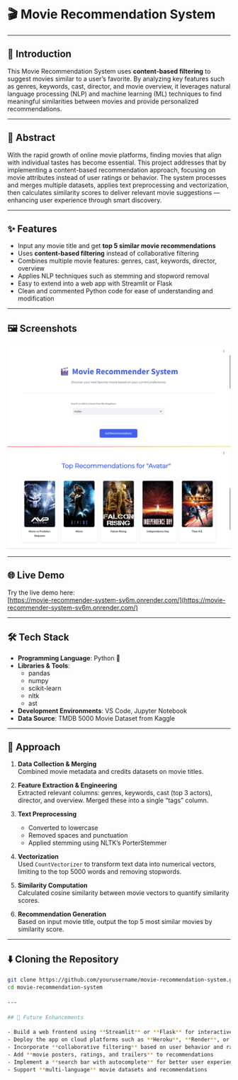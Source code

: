 # 🎬 Movie Recommendation System

---

## 📝 Introduction

This Movie Recommendation System uses **content-based filtering** to suggest movies similar to a user’s favorite. By analyzing key features such as genres, keywords, cast, director, and movie overview, it leverages natural language processing (NLP) and machine learning (ML) techniques to find meaningful similarities between movies and provide personalized recommendations.

---

## 📄 Abstract

With the rapid growth of online movie platforms, finding movies that align with individual tastes has become essential. This project addresses that by implementing a content-based recommendation approach, focusing on movie attributes instead of user ratings or behavior. The system processes and merges multiple datasets, applies text preprocessing and vectorization, then calculates similarity scores to deliver relevant movie suggestions — enhancing user experience through smart discovery.

---

## ✨ Features

- Input any movie title and get **top 5 similar movie recommendations**
- Uses **content-based filtering** instead of collaborative filtering
- Combines multiple movie features: genres, cast, keywords, director, overview
- Applies NLP techniques such as stemming and stopword removal
- Easy to extend into a web app with Streamlit or Flask
- Clean and commented Python code for ease of understanding and modification

---

## 🖼️ Screenshots
![Recommendation Output](screenshot1.png)
![Recommendation Output](screenshot2.png)

---

## 🌐 Live Demo

Try the live demo here:  
[https://movie-recommender-system-sv6m.onrender.com/](https://movie-recommender-system-sv6m.onrender.com/)  


---

## 🛠️ Tech Stack

- **Programming Language**: Python 🐍  
- **Libraries & Tools**:
  - pandas
  - numpy
  - scikit-learn
  - nltk
  - ast
- **Development Environments**: VS Code, Jupyter Notebook  
- **Data Source**: TMDB 5000 Movie Dataset from Kaggle

---

## 🧠 Approach

1. **Data Collection & Merging**  
   Combined movie metadata and credits datasets on movie titles.

2. **Feature Extraction & Engineering**  
   Extracted relevant columns: genres, keywords, cast (top 3 actors), director, and overview. Merged these into a single “tags” column.

3. **Text Preprocessing**  
   - Converted to lowercase  
   - Removed spaces and punctuation  
   - Applied stemming using NLTK’s PorterStemmer  

4. **Vectorization**  
   Used `CountVectorizer` to transform text data into numerical vectors, limiting to the top 5000 words and removing stopwords.

5. **Similarity Computation**  
   Calculated cosine similarity between movie vectors to quantify similarity scores.

6. **Recommendation Generation**  
   Based on input movie title, output the top 5 most similar movies by similarity score.

---

## ⬇️ Cloning the Repository

```bash
git clone https://github.com/yourusername/movie-recommendation-system.git
cd movie-recommendation-system

---

## 🔮 Future Enhancements

- Build a web frontend using **Streamlit** or **Flask** for interactive UI  
- Deploy the app on cloud platforms such as **Heroku**, **Render**, or **Streamlit Share**  
- Incorporate **collaborative filtering** based on user behavior and ratings  
- Add **movie posters, ratings, and trailers** to recommendations  
- Implement a **search bar with autocomplete** for better user experience  
- Support **multi-language** movie datasets and recommendations  
